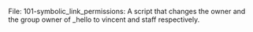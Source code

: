 File: 101-symbolic_link_permissions: A script that changes the owner and the group owner of _hello to vincent and staff respectively.
